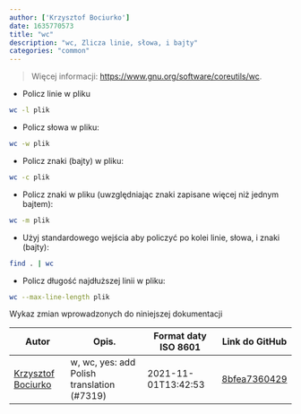 ```yaml
---
author: ['Krzysztof Bociurko']
date: 1635770573
title: "wc"
description: "wc, Zlicza linie, słowa, i bajty"
categories: "common"
---
```

> Więcej informacji: <https://www.gnu.org/software/coreutils/wc>.

- Policz linie w pliku

```bash
wc -l plik
```

- Policz słowa w pliku:

```bash
wc -w plik
```

- Policz znaki (bajty) w pliku:

```bash
wc -c plik
```

- Policz znaki w pliku (uwzględniając znaki zapisane więcej niż jednym bajtem):

```bash
wc -m plik
```

- Użyj standardowego wejścia aby policzyć po kolei linie, słowa, i znaki (bajty):

```bash
find . | wc
```

- Policz długość najdłuższej linii w pliku:

```bash
wc --max-line-length plik
```
Wykaz zmian wprowadzonych do niniejszej dokumentacji


Autor | Opis. | Format daty ISO 8601 | Link do GitHub
------|-----|-----|-----
[Krzysztof Bociurko](mailto:chanibal@users.noreply.github.com) | w, wc, yes: add Polish translation (#7319) | 2021-11-01T13:42:53 | [8bfea7360429](https://github.com/tldr-pages/tldr/commit/8bfea736042993d24ecd736d7e384c3a069732e8)

